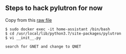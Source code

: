 ## Steps to hack pylutron for now

Copy from this [raw file](https://raw.githubusercontent.com/awrede/pylutron/master/pylutron/__init__.py)
```
$ sudo docker exec -it home-assistant /bin/bash
$ cd /usr/local/lib/python3.7/site-packages/pylutron
$ vi __init__.py

search for GNET and change to QNET

```
